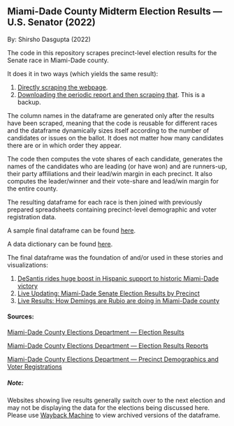 ## Miami-Dade County Midterm Election Results — U.S. Senator (2022)

By: Shirsho Dasgupta (2022)

The code in this repository scrapes precinct-level election results for the Senate race in Miami-Dade county. 

It does it in two ways (which yields the same result):
1. [Directly scraping the webpage]().
2. [Downloading the periodic report and then scraping that](). This is a backup. 

The column names in the dataframe are generated only after the results have been scraped, meaning that the code is reusable for different races and the dataframe dynamically sizes itself according to the number of candidates or issues on the ballot. It does not matter how many candidates there are or in which order they appear. 

The code then computes the vote shares of each candidate, generates the names of the candidates who are leading (or have won) and are runners-up, their party affiliations and their lead/win margin in each precinct. It also computes the leader/winner and their vote-share and lead/win margin for the entire county. 

The resulting dataframe for each race is then joined with previously prepared spreadsheets containing precinct-level demographic and voter registration data.

A sample final dataframe can be found [here]().

A data dictionary can be found [here](). 

The final dataframe was the foundation of and/or used in these stories and visualizations:

1. [DeSantis rides huge boost in Hispanic support to historic Miami-Dade victory](https://www.miamiherald.com/news/politics-government/election/article268242152.html)
2. [Live Updating: Miami-Dade Senate Election Results by Precinct](https://www.datawrapper.de/_/s1oZg/)
3. [Live Results: How Demings are Rubio are doing in Miami-Dade county](https://www.datawrapper.de/_/bH9pf/)


#### Sources:

[Miami-Dade County Elections Department — Election Results](https://enr.electionsfl.org/DAD/3267/Precincts/44786/0/1052/)

[Miami-Dade County Elections Department — Election Results Reports](https://enr.electionsfl.org/DAD/3267/Reports/)

[Miami-Dade County Elections Department — Precinct Demographics and Voter Registrations](https://www.miamidade.gov/elections/voter-statistics-current-archive.html)

##### Note:
Websites showing live results generally switch over to the next election and may not be displaying the data for the elections being discussed here. Please use [Wayback Machine](https://archive.org/web/) to view archived versions of the dataframe. 
